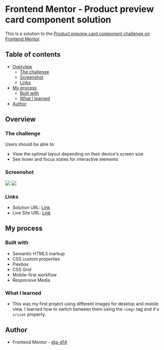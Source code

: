 # Frontend Mentor - Product preview card component solution

This is a solution to the [Product preview card component challenge on Frontend Mentor](https://www.frontendmentor.io/challenges/product-preview-card-component-GO7UmttRfa).

## Table of contents

- [Overview](#overview)
  - [The challenge](#the-challenge)
  - [Screenshot](#screenshot)
  - [Links](#links)
- [My process](#my-process)
  - [Built with](#built-with)
  - [What I learned](#what-i-learned)
- [Author](#author)

## Overview

### The challenge

Users should be able to:

- View the optimal layout depending on their device's screen size
- See hover and focus states for interactive elements

### Screenshot

![](./desktop-view.jpg)
![](./mobile-view.jpg)

### Links

- Solution URL: [Link](https://a-d14.github.io/product-preview-card-frontend-mentor/)
- Live Site URL: [Link](https://github.com/a-d14/product-preview-card-frontend-mentor)

## My process

### Built with

- Semantic HTML5 markup
- CSS custom properties
- Flexbox
- CSS Grid
- Mobile-first workflow
- Responsive Media

### What I learned
- This was my first project using different images for desktop and mobile view. I learned how to switch between them using the ```<img>``` tag and it's ```srcset``` property.

## Author
- Frontend Mentor - [@a-d14](https://www.frontendmentor.io/profile/a-d14)
